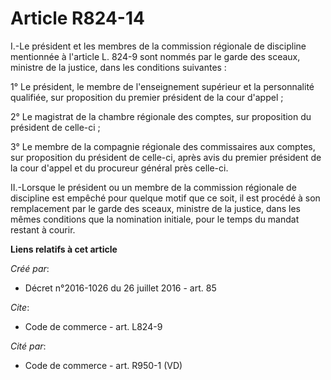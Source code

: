 # Article R824-14

I.-Le président et les membres de la commission régionale de discipline mentionnée à l'article L. 824-9 sont nommés par le
garde des sceaux, ministre de la justice, dans les conditions suivantes : 

1° Le président, le membre de l'enseignement supérieur et la personnalité qualifiée, sur proposition du premier président de
la cour d'appel ; 

2° Le magistrat de la chambre régionale des comptes, sur proposition du président de celle-ci ; 

3° Le membre de la compagnie régionale des commissaires aux comptes, sur proposition du président de celle-ci, après avis du
premier président de la cour d'appel et du procureur général près celle-ci. 

II.-Lorsque le président ou un membre de la commission régionale de discipline est empêché pour quelque motif que ce soit, il
est procédé à son remplacement par le garde des sceaux, ministre de la justice, dans les mêmes conditions que la nomination
initiale, pour le temps du mandat restant à courir.

**Liens relatifs à cet article**

_Créé par_:

  - Décret n°2016-1026 du 26 juillet 2016 - art. 85

_Cite_:

  - Code de commerce - art. L824-9

_Cité par_:

  - Code de commerce - art. R950-1 (VD)

